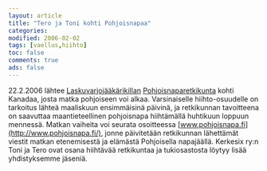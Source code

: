 ```yaml
--- 
layout: article 
title: "Tero ja Toni kohti Pohjoisnapaa" 
categories: 
modified: 2006-02-02 
tags: [vaellus,hiihto]
toc: false 
comments: true 
ads: false 
--- 
```


22.2.2006 lähtee [Laskuvarjojääkärikillan](http://www.lsvjkilta.fi)
[Pohjoisnaparetkikunta](http://www.pohjoisnapa.fi/) kohti Kanadaa, josta
matka pohjoiseen voi alkaa. Varsinaiselle hiihto-osuudelle on tarkoitus
lähteä maaliskuun ensimmäisinä päivinä, ja retkikunnan tavoitteena on
saavuttaa maantieteellinen pohjoisnapa hiihtämällä huhtikuun loppuun
mennessä. Matkan vaiheita voi seurata osoitteessa
[www.pohjoisnapa.fi](http://www.pohjoisnapa.fi/), jonne päivitetään
retkikunnan lähettämät viestit matkan etenemisestä ja elämästä
Pohjoisella napajäällä. Kerkesix ry:n Toni ja Tero ovat osana hiihtävää
retkikuntaa ja tukiosastosta löytyy lisää yhdistyksemme jäseniä.

